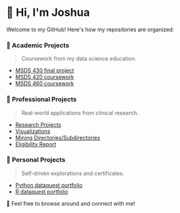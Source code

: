 # 👋 Hi, I'm Joshua

Welcome to my GitHub! Here's how my repositories are organized:

### 📘 Academic Projects
> Coursework from my data science education.
- [MSDS 430 final project](https://github.com/jep9731/academic-MSDS430-final-project)
- [MSDS 420 coursework](https://github.com/jep9731/academic-MSDS420-coursework)
- [MSDS 460 coursework](https://github.com/jep9731/academic-MSDS460-final-project)

### 💼 Professional Projects
> Real-world applications from clinical research.
- [Research Projects](https://github.com/jep9731/professional-research-projects)
- [Visualizations](https://github.com/jep9731/profressional-visualizations)
- [Mining Directories/Subdirectories](https://github.com/jep9731/professional-mining-directories)
- [Eligibility Report](https://github.com/jep9731/professional-eligibility-report)

### 🧪 Personal Projects
> Self-driven explorations and certificates.
- [Python dataquest portfolio](https://github.com/jep9731/personal-python-dataquest-portfolio)
- [R dataquest portfolio](https://github.com/jep9731/personal-r-dataquest-portfolio)

🧠 Feel free to browse around and connect with me!
